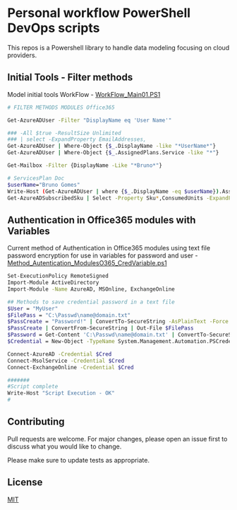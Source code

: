 # Personal workflow PowerShell DevOps scripts

This repos is a Powershell library to handle data modeling focusing on cloud providers.

## Initial Tools - Filter methods
Model initial tools WorkFlow - [WorkFlow_Main01.PS1](https://github.com/lorthe/PowerShell/blob/61b1070bddde2238075b0d550ecde1a382b2fcd3/WorkFlow_Main01.PS1)

```bash
# FILTER METHODS MODULES Office365

Get-AzureADUser -Filter "DisplayName eq 'User Name'"

### -All $true -ResultSize Unlimited
### | select -ExpandProperty EmailAddresses,
Get-AzureADUser | Where-Object {$_.DisplayName -like "*UserName*"}
Get-AzureADUser | Where-Object {$_.AssignedPlans.Service -like "*"}

Get-Mailbox -Filter {DisplayName -Like "*Bruno*"}

# ServicesPlan Doc
$userName="Bruno Gomes"
Write-Host (Get-AzureADUser | where {$_.DisplayName -eq $userName}).AssignedPlans
Get-AzureADSubscribedSku | Select -Property Sku*,ConsumedUnits -ExpandProperty PrepaidUnits
```
## Authentication in Office365 modules with Variables

Current method of Authentication in Office365 modules using text file password encryption for use in variables for password and user - [Method_Autentication_ModulesO365_CredVariable.ps1](https://github.com/lorthe/PowerShell/blob/61b1070bddde2238075b0d550ecde1a382b2fcd3/Method_Autentication_ModulesO365_CredVariable.ps1)


```bash
Set-ExecutionPolicy RemoteSigned
Import-Module ActiveDirectory
Import-Module -Name AzureAD, MSOnline, ExchangeOnline

## Methods to save credential password in a text file
$User = "MyUser"
$FilePass = "C:\Passwd\name@domain.txt"
$PassCreate = "Password!" | ConvertTo-SecureString -AsPlainText -Force
$PassCreate | ConvertFrom-SecureString | Out-File $FilePass
$Password = Get-Content 'C:\Passwd\name@domain.txt' | ConvertTo-SecureString
$Credential = New-Object -TypeName System.Management.Automation.PSCredential -ArgumentList $User, $Password

Connect-AzureAD -Credential $Cred
Connect-MsolService -Credential $Cred
Connect-ExchangeOnline -Credential $Cred

#######
#Script complete
Write-Host "Script Execution - OK"
#
```

## Contributing
Pull requests are welcome. For major changes, please open an issue first to discuss what you would like to change.

Please make sure to update tests as appropriate.

## License
[MIT](https://choosealicense.com/licenses/mit/)
